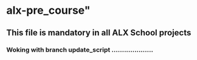 # alx-pre_course"

## This file is mandatory in all ALX School projects

### Woking with branch update_script ....................

